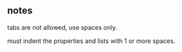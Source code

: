 notes
------------------

tabs are not allowed, use spaces only.

must indent the properties and lists with 1 or more spaces.



